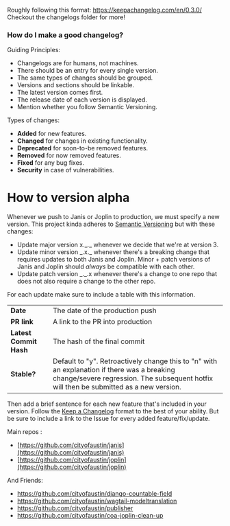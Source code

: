 Roughly following this format: https://keepachangelog.com/en/0.3.0/
Checkout the changelogs folder for more!

### How do I make a good changelog?

Guiding Principles:

- Changelogs are for humans, not machines.
- There should be an entry for every single version.
- The same types of changes should be grouped.
- Versions and sections should be linkable.
- The latest version comes first.
- The release date of each version is displayed.
- Mention whether you follow Semantic Versioning.

Types of changes:

- **Added** for new features.
- **Changed** for changes in existing functionality.
- **Deprecated** for soon-to-be removed features.
- **Removed** for now removed features.
- **Fixed** for any bug fixes.
- **Security** in case of vulnerabilities.

# How to version alpha

Whenever we push to Janis or Joplin to production, we must specify a new version. This project kinda adheres to [Semantic Versioning](https://semver.org/spec/v2.0.0.html) but with these changes:

- Update major version x.\_.\_ whenever we decide that we're at version 3.
- Update minor version \_.x.\_ whenever there's a breaking change that requires updates to both Janis and Joplin. Minor + patch versions of Janis and Joplin should *always* be compatible with each other.
- Update patch version \_.\_.x whenever there's a change to one repo that does not also require a change to the other repo.

For each update make sure to include a table with this information.

|||
|-|-|
| **Date** | The date of the production push   |
| **PR link**  | A link to the PR into production |
| **Latest Commit Hash** | The hash of the final commit |
| **Stable?**  | Default to "y". Retroactively change this to "n" with an explanation if there was a breaking change/severe regression. The subsequent hotfix will then be submitted as a new version. |

Then add a brief sentence for each new feature that's included in your version. Follow the [Keep a Changelog](https://keepachangelog.com/en/1.0.0/) format to the best of your ability. But be sure to include a link to the Issue for every added feature/fix/update.

Main repos <!-- keep this up to date if it changes!! -->:
- [https://github.com/cityofaustin/janis](https://github.com/cityofaustin/janis)
- [https://github.com/cityofaustin/joplin](https://github.com/cityofaustin/joplin)

And Friends:
- https://github.com/cityofaustin/django-countable-field
- https://github.com/cityofaustin/wagtail-modeltranslation
- https://github.com/cityofaustin/publisher
- https://github.com/cityofaustin/coa-joplin-clean-up
